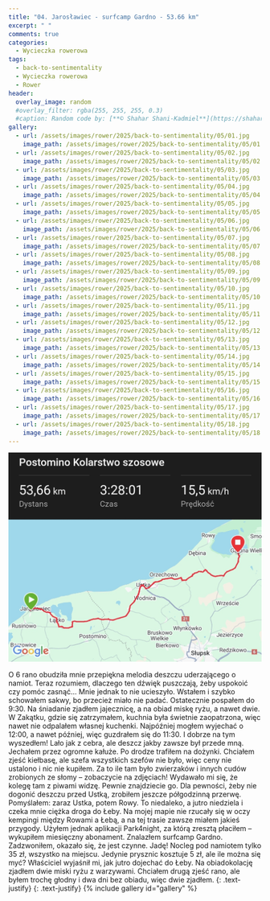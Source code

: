 ```yaml
---
title: "04. Jarosławiec - surfcamp Gardno - 53.66 km"
excerpt: " "
comments: true
categories:
  - Wycieczka rowerowa
tags:
  - back-to-sentimentality
  - Wycieczka rowerowa
  - Rower
header:
  overlay_image: random
  #overlay_filter: rgba(255, 255, 255, 0.3)
  #caption: Random code by: [**© Shahar Shani-Kadmiel**](https://shaharkadmiel.github.io)"
gallery:
  - url: /assets/images/rower/2025/back-to-sentimentality/05/01.jpg
    image_path: /assets/images/rower/2025/back-to-sentimentality/05/01.jpg
  - url: /assets/images/rower/2025/back-to-sentimentality/05/02.jpg
    image_path: /assets/images/rower/2025/back-to-sentimentality/05/02.jpg
  - url: /assets/images/rower/2025/back-to-sentimentality/05/03.jpg
    image_path: /assets/images/rower/2025/back-to-sentimentality/05/03.jpg
  - url: /assets/images/rower/2025/back-to-sentimentality/05/04.jpg
    image_path: /assets/images/rower/2025/back-to-sentimentality/05/04.jpg
  - url: /assets/images/rower/2025/back-to-sentimentality/05/05.jpg
    image_path: /assets/images/rower/2025/back-to-sentimentality/05/05.jpg
  - url: /assets/images/rower/2025/back-to-sentimentality/05/06.jpg
    image_path: /assets/images/rower/2025/back-to-sentimentality/05/06.jpg
  - url: /assets/images/rower/2025/back-to-sentimentality/05/07.jpg
    image_path: /assets/images/rower/2025/back-to-sentimentality/05/07.jpg
  - url: /assets/images/rower/2025/back-to-sentimentality/05/08.jpg
    image_path: /assets/images/rower/2025/back-to-sentimentality/05/08.jpg
  - url: /assets/images/rower/2025/back-to-sentimentality/05/09.jpg
    image_path: /assets/images/rower/2025/back-to-sentimentality/05/09.jpg
  - url: /assets/images/rower/2025/back-to-sentimentality/05/10.jpg
    image_path: /assets/images/rower/2025/back-to-sentimentality/05/10.jpg
  - url: /assets/images/rower/2025/back-to-sentimentality/05/11.jpg
    image_path: /assets/images/rower/2025/back-to-sentimentality/05/11.jpg
  - url: /assets/images/rower/2025/back-to-sentimentality/05/12.jpg
    image_path: /assets/images/rower/2025/back-to-sentimentality/05/12.jpg
  - url: /assets/images/rower/2025/back-to-sentimentality/05/13.jpg
    image_path: /assets/images/rower/2025/back-to-sentimentality/05/13.jpg
  - url: /assets/images/rower/2025/back-to-sentimentality/05/14.jpg
    image_path: /assets/images/rower/2025/back-to-sentimentality/05/14.jpg
  - url: /assets/images/rower/2025/back-to-sentimentality/05/15.jpg
    image_path: /assets/images/rower/2025/back-to-sentimentality/05/15.jpg
  - url: /assets/images/rower/2025/back-to-sentimentality/05/16.jpg
    image_path: /assets/images/rower/2025/back-to-sentimentality/05/16.jpg
  - url: /assets/images/rower/2025/back-to-sentimentality/05/17.jpg
    image_path: /assets/images/rower/2025/back-to-sentimentality/05/17.jpg
  - url: /assets/images/rower/2025/back-to-sentimentality/05/18.jpg
    image_path: /assets/images/rower/2025/back-to-sentimentality/05/18.jpg
---
```

[![mapka](/assets/images/rower/2025/back-to-sentimentality/05/mapka.png)](https://connect.garmin.com/modern/activity/20227804733)

O 6 rano obudziła mnie przepiękna melodia deszczu uderzającego o namiot. Teraz rozumiem, dlaczego ten dźwięk puszczają, żeby uspokoić czy pomóc zasnąć... Mnie jednak to nie ucieszyło. Wstałem i szybko schowałem sakwy, bo przecież miało nie padać. Ostatecznie pospałem do 9:30. Na śniadanie zjadłem jajecznicę, a na obiad miskę ryżu, a nawet dwie. W Zakątku, gdzie się zatrzymałem, kuchnia była świetnie zaopatrzona, więc nawet nie odpalałem własnej kuchenki. Najpóźniej mogłem wyjechać o 12:00, a nawet później, więc guzdrałem się do 11:30. I dobrze na tym wyszedłem! Lało jak z cebra, ale deszcz jakby zawsze był przede mną. Jechałem przez ogromne kałuże. Po drodze trafiłem na dożynki. Chciałem zjeść kiełbasę, ale szefa wszystkich szefów nie było, więc ceny nie ustalono i nic nie kupiłem. Za to ile tam było zwierzaków i innych cudów zrobionych ze słomy – zobaczycie na zdjęciach! Wydawało mi się, że kolegę tam z piwami widzę. Pewnie znajdziecie go. Dla pewności, żeby nie dogonić deszczu przed Ustką, zrobiłem jeszcze półgodzinną przerwę. Pomyślałem: zaraz Ustka, potem Rowy. To niedaleko, a jutro niedziela i czeka mnie ciężka droga do Łeby. Na mojej mapie nie rzucały się w oczy kempingi między Rowami a Łebą, a na tej trasie zawsze miałem jakieś przygody. Użyłem jednak aplikacji Park4night, za którą zresztą płaciłem – wykupiłem miesięczny abonament. Znalazłem surfcamp Gardno. Zadzwoniłem, okazało się, że jest czynne. Jadę! Nocleg pod namiotem tylko 35 zł, wszystko na miejscu. Jedynie prysznic kosztuje 5 zł, ale ile można się myć? Właściciel wyjaśnił mi, jak jutro dojechać do Łeby. Na obiadokolację zjadłem dwie miski ryżu z warzywami. Chciałem drugą zjeść rano, ale byłem trochę głodny i dwa dni bez obiadu, więc dwie zjadłem. 
{: .text-justify}
{: .text-justify}
{% include gallery id="gallery" %}

